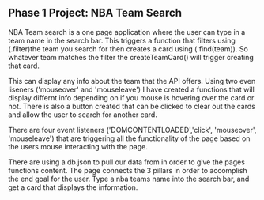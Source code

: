 ## Phase 1 Project: NBA Team Search

NBA Team search is a one page application where the user can type in a team name in the search bar. This triggers a function that filters using (.filter)the team you search for then creates a card using (.find(team)). So whatever team matches the filter the createTeamCard() will trigger creating that card.

This can display any info about the team that the API offers. Using two even liseners ('mouseover' and 'mouseleave') I have created a functions that will display differnt info depending on if you mouse is hovering over the card or not. There is also a button created that can be clicked to clear out the cards and allow the user to search for another card.

There are four event listeners ('DOMCONTENTLOADED','click', 'mouseover', 'mouseleave') that are triggering all the functionality of the page based on the users mouse interacting with the page.

There are using a db.json to pull our data from in order to give the pages functions content. The page connects the 3 pillars in order to accomplish the end goal for the user. Type a nba teams name into the search bar, and get a card that displays the information.
